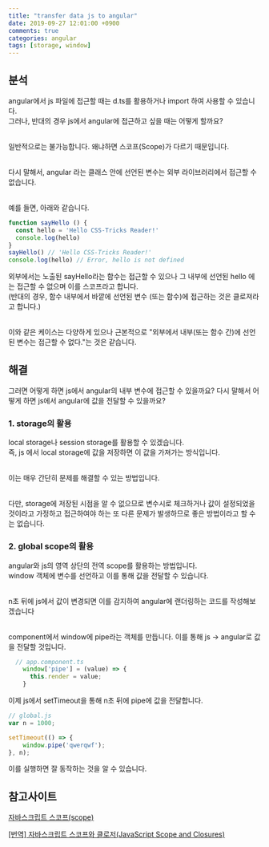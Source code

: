 ```yaml
---
title: "transfer data js to angular"
date: 2019-09-27 12:01:00 +0900
comments: true
categories: angular
tags: [storage, window]
---
```



## 분석
angular에서 js 파일에 접근할 때는 d.ts를 활용하거나 import 하여 사용할 수 있습니다.<br>
그러나, 반대의 경우 js에서 angular에 접근하고 싶을 때는 어떻게 할까요?<br><br>

일반적으로는 불가능합니다. 왜냐하면 스코프(Scope)가 다르기 때문입니다.<br><br>

다시 말해서, angular 라는 클래스 안에 선언된 변수는 외부 라이브러리에서 접근할 수 없습니다.<br><br>

예를 들면, 아래와 같습니다.


```js
function sayHello () {
  const hello = 'Hello CSS-Tricks Reader!'
  console.log(hello)
}
sayHello() // 'Hello CSS-Tricks Reader!'
console.log(hello) // Error, hello is not defined
```

외부에서는 노출된 sayHello라는 함수는 접근할 수 있으나 그 내부에 선언된 hello 에는 접근할 수 없으며 이를 스코프라고 합니다.<br>
(반대의 경우, 함수 내부에서 바깥에 선언된 변수 (또는 함수)에 접근하는 것은 클로져라고 합니다.)<br><br>

이와 같은 케이스는 다양하게 있으나 근본적으로 "외부에서 내부(또는 함수 간)에 선언된 변수는 접근할 수 없다."는 것은 같습니다.


## 해결

그러면 어떻게 하면 js에서 angular의 내부 변수에 접근할 수 있을까요? 다시 말해서 어떻게 하면 js에서 angular에 값을 전달할 수 있을까요?

### 1. storage의 활용

local storage나 session storage를 활용할 수 있겠습니다. <br>
즉, js 에서 local storage에 값을 저장하면 이 값을 가져가는 방식입니다. <br><br>

이는 매우 간단히 문제를 해결할 수 있는 방법입니다.<br><br>

다만, storage에 저장된 시점을 알 수 없으므로 변수시로 체크하거나 값이 설정되었을 것이라고 가정하고 접근하여야 하는 또 다른 문제가 발생하므로 좋은 방법이라고 할 수는 없습니다.


### 2. global scope의 활용

angular와 js의 영역 상단의 전역 scope를 활용하는 방법입니다.<br>
window 객체에 변수를 선언하고 이를 통해 값을 전달할 수 있습니다.<br><br>

n초 뒤에 js에서 값이 변경되면 이를 감지하여 angular에 랜더링하는 코드를 작성해보겠습니다<br><br>

component에서 window에 pipe라는 객체를 만듭니다. 이를 통해 js -> angular로 값을 전달할 것입니다.
```ts
  // app.component.ts
    window['pipe'] = (value) => { 
      this.render = value;
    }    
```

이제 js에서 setTimeout을 통해 n초 뒤에 pipe에 값을 전달합니다.
```js
// global.js
var n = 1000;

setTimeout(() => {
	window.pipe('qwerqwf');
}, n);
```

이를 실행하면 잘 동작하는 것을 알 수 있습니다.



## 참고사이트

[자바스크립트 스코프(scope)](https://yuddomack.tistory.com/entry/%EC%9E%90%EB%B0%94%EC%8A%A4%ED%81%AC%EB%A6%BD%ED%8A%B8-%EC%8A%A4%EC%BD%94%ED%94%84scope)

[[번역] 자바스크립트 스코프와 클로저(JavaScript Scope and Closures)](https://medium.com/@khwsc1/%EB%B2%88%EC%97%AD-%EC%9E%90%EB%B0%94%EC%8A%A4%ED%81%AC%EB%A6%BD%ED%8A%B8-%EC%8A%A4%EC%BD%94%ED%94%84%EC%99%80-%ED%81%B4%EB%A1%9C%EC%A0%80-javascript-scope-and-closures-8d402c976d19)